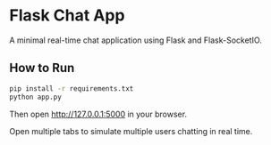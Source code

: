 # Flask Chat App

A minimal real-time chat application using Flask and Flask-SocketIO.

## How to Run

```bash
pip install -r requirements.txt
python app.py
```

Then open http://127.0.0.1:5000 in your browser.

Open multiple tabs to simulate multiple users chatting in real time.
